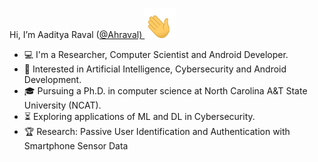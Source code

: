 Hi, I’m Aaditya Raval (<a href = 'https://ahraval.github.io'>@Ahraval) <img src="https://github.com/Ahraval/Ahraval/blob/main/waving-hand.gif" width="50px"></a>

- :computer: I'm a Researcher, Computer Scientist and Android Developer.
- :dart: Interested in Artificial Intelligence, Cybersecurity and Android Development.
- :mortar_board: Pursuing a Ph.D. in computer science at North Carolina A&T State University (NCAT).
- :hourglass_flowing_sand:  Exploring applications of ML and DL in Cybersecurity.
- :trophy: Research: Passive User Identification and Authentication with Smartphone Sensor Data

<!---
Ahraval/Ahraval is a ✨ special ✨ repository because its `README.md` (this file) appears on your GitHub profile.
You can click the Preview link to take a look at your changes.
--->
